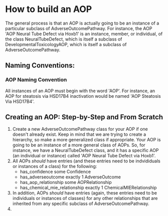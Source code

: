 # How to build an AOP

The general process is that an AOP is actually going to be an instance of a particular subclass of AdverseOutcomePathway. For instance, the AOP 'AOP Neural Tube Defect via Hoxb1' is an instance, member, or individual, of the class NeuralTubeDefect, which is itself a subclass of DevelopmentalToxicologyAOP, which is itself a subclass of AdverseOutcomePathway.

## Naming Conventions:
### AOP Naming Convention
All instances of an AOP must begin with the word 'AOP'. For instance, an AOP for steatosis via HSD17B4 inactivation would be named 'AOP Steatosis Via HSD17B4'.

## Creating an AOP: Step-by-Step and From Scratch
1. Create a new AdverseOutcomePathway class for your AOP if one doesn't already exist. Keep in mind that we are trying to create a hierarchy, so make a more generalized class if appropriate. Your AOP is going to be an instance of a more general class of AOPs. So, for instance, we have a NeuralTubeDefect class, and it has a specific AOP (an individual or instance) called 'AOP Neural Tube Defect via Hoxb1'.
2. All AOPs _should_ have entries (and these entries need to be indvididuals or instances of a class) for the following:
    *  has\_confidence some Confidence
    *  has\_adverseoutcome exactly 1 AdverseOutcome
    *  has\_aop_relationship some AOPRelationship
    *  has\_chemical\_mie_relationship exactly 1 ChemicalMIERelationship
3. In addition, AOPs _should_ have entries (again, these entries need to be individuals or instances of classes) for any other relationships that are inherited from any specific subclass of AdverseOutcomePathway.
4. 
